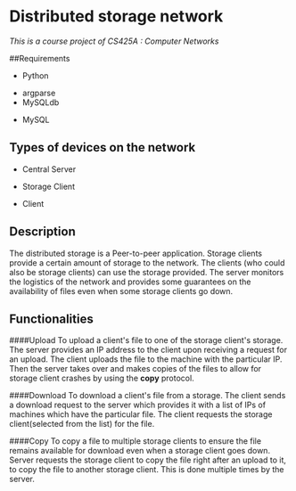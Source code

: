 # Distributed storage network #
*This is a course project of CS425A : Computer Networks*

##Requirements
* Python
 + argparse
 + MySQLdb
* MySQL

## Types of devices on the network ##
* Central Server 
+ Storage Client
- Client

## Description
The distributed storage is a Peer-to-peer application. 
Storage clients provide a certain amount of storage to the network. 
The clients (who could also be storage clients) can use the storage provided. 
The server monitors the logistics of the network and provides some guarantees on the availability of files even when some storage clients go down.

## Functionalities

####Upload
To upload a client's file to one of the storage client's storage.
The server provides an IP address to the client upon receiving a request for an upload.
The client uploads the file to the machine with the particular IP.
Then the server takes over and makes copies of the files to allow for storage client crashes by using the **copy** protocol.

####Download
To download a client's file from a storage.
The client sends a download request to the server which provides it with a list of IPs of machines which have the particular file.
The client requests the storage client(selected from the list) for the file.

####Copy
To copy a file to multiple storage clients to ensure the file remains available for download even when a storage client goes down.
Server requests the storage client to copy the file right after an upload to it, to copy the file to another storage client.
This is done multiple times by the server.
